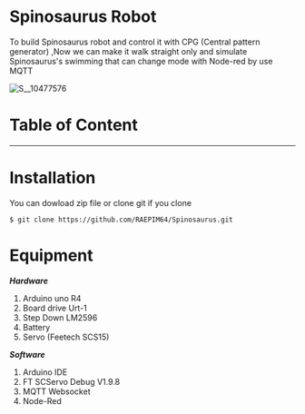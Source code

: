 # Spinosaurus Robot 
To build Spinosaurus robot and control it with CPG (Central pattern generator) ,Now we can make it walk straight only and simulate Spinosaurus's swimming that can change mode with Node-red by use MQTT

![S__10477576](https://github.com/RAEPIM64/Spinosaurus/assets/170262893/46d1bdc8-aafd-4bc1-bf9d-03c15f78dbb1)


# Table of Content




***



#  Installation

You can dowload zip file or clone git if you clone 
```
$ git clone https://github.com/RAEPIM64/Spinosaurus.git
```


# Equipment
***Hardware***
 1. Arduino uno R4
 2. Board drive Urt-1
 3. Step Down LM2596
 4. Battery
 5. Servo (Feetech SCS15)

***Software***

 1. Arduino IDE
 2. FT SCServo Debug V1.9.8
 3. MQTT Websocket
 4. Node-Red


